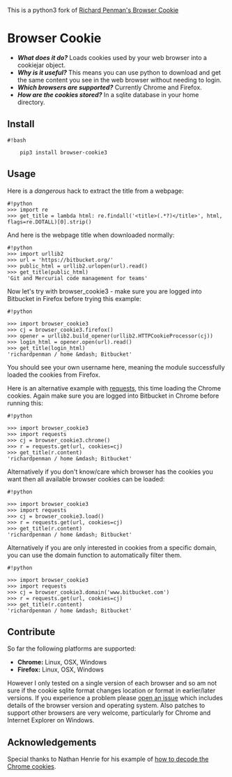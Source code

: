 This is a python3 fork of [Richard Penman's Browser Cookie](https://bitbucket.org/richardpenman/browsercookie)

# Browser Cookie #

* ***What does it do?*** Loads cookies used by your web browser into a cookiejar object.
* ***Why is it useful?*** This means you can use python to download and get the same content you see in the web browser without needing to login.
* ***Which browsers are supported?*** Currently Chrome and Firefox.
* ***How are the cookies stored?*** In a sqlite database in your home directory.

## Install ##
```
#!bash

    pip3 install browser-cookie3

```


## Usage ##

Here is a *dangerous* hack to extract the title from a webpage:
```
#!python
>>> import re
>>> get_title = lambda html: re.findall('<title>(.*?)</title>', html, flags=re.DOTALL)[0].strip()
```

And here is the webpage title when downloaded normally:
```
#!python
>>> import urllib2
>>> url = 'https://bitbucket.org/'
>>> public_html = urllib2.urlopen(url).read()
>>> get_title(public_html)
'Git and Mercurial code management for teams'
```

Now let's try with browser_cookie3 - make sure you are logged into Bitbucket in Firefox before trying this example:
```
#!python

>>> import browser_cookie3
>>> cj = browser_cookie3.firefox()
>>> opener = urllib2.build_opener(urllib2.HTTPCookieProcessor(cj))
>>> login_html = opener.open(url).read()
>>> get_title(login_html)
'richardpenman / home &mdash; Bitbucket'
```

You should see your own username here, meaning the module successfully loaded the cookies from Firefox.

Here is an alternative example with [requests](http://docs.python-requests.org/en/latest/), this time loading the Chrome cookies. Again make sure you are logged into Bitbucket in Chrome before running this:
```
#!python

>>> import browser_cookie3
>>> import requests
>>> cj = browser_cookie3.chrome()
>>> r = requests.get(url, cookies=cj)
>>> get_title(r.content)
'richardpenman / home &mdash; Bitbucket'
```

Alternatively if you don't know/care which browser has the cookies you want then all available browser cookies can be loaded:
```
#!python

>>> import browser_cookie3
>>> import requests
>>> cj = browser_cookie3.load()
>>> r = requests.get(url, cookies=cj)
>>> get_title(r.content)
'richardpenman / home &mdash; Bitbucket'
```

Alternatively if you are only interested in cookies from a specific domain, you can use the domain function to automatically filter them.
```
#!python

>>> import browser_cookie3
>>> import requests
>>> cj = browser_cookie3.domain('www.bitbucket.com')
>>> r = requests.get(url, cookies=cj)
>>> get_title(r.content)
'richardpenman / home &mdash; Bitbucket'
```

## Contribute ##
So far the following platforms are supported:

* **Chrome:** Linux, OSX, Windows
* **Firefox:** Linux, OSX, Windows


However I only tested on a single version of each browser and so am not sure if the cookie sqlite format changes location or format in earlier/later versions. If you experience a problem please [open an issue](https://github.com/borisbabic/browser_cookie3/issues/new) which includes details of the browser version and operating system. Also patches to support other browsers are very welcome, particularly for Chrome and Internet Explorer on Windows.

## Acknowledgements ##
Special thanks to Nathan Henrie for his example of [how to decode the Chrome cookies](http://n8henrie.com/2013/11/use-chromes-cookies-for-easier-downloading-with-python-requests/).
